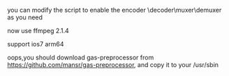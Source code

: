 you can modify  the script to enable the encoder \decoder\muxer\demuxer as you need

now use ffmpeg 2.1.4

support ios7 arm64

oops,you should download gas-preprocessor from https://github.com/mansr/gas-preprocessor, and copy it to your /usr/sbin 
